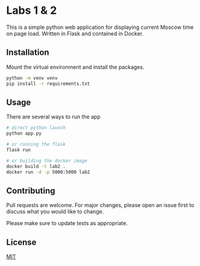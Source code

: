 # Labs 1 & 2

This is a simple python web application for displaying current Moscow time on page load. Written in Flask and contained in Docker.

## Installation

Mount the virtual environment and install the packages.

```bash
python -m venv venv
pip install -r requirements.txt
```

## Usage

There are several ways to run the app

```bash
# direct python launch
python app.py

# or running the flask
flask run

# or building the docker image
docker build -t lab2 .
docker run -d -p 5000:5000 lab2
```

## Contributing

Pull requests are welcome. For major changes, please open an issue first to discuss what you would like to change.

Please make sure to update tests as appropriate.

## License

[MIT](https://choosealicense.com/licenses/mit/)
